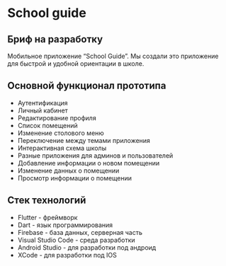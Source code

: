 # School guide

## Бриф на разработку  

Мобильное приложение “School Guide”. Мы создали это приложение для быстрой и удобной ориентации в школе.

## Основной функционал прототипа 

- Аутентификация
- Личный кабинет
- Редактирование профиля
- Список помещений
- Изменение столового меню
- Переключение между темами приложения
- Интерактивная схема школы
- Разные приложения для админов и пользователей
- Добавление информации о новом помещении
- Изменение данных о помещении
- Просмотр информации о помещении

## Стек технологий

- Flutter - фреймворк
- Dart - язык программирования
- Firebase - база данных, серверная часть
- Visual Studio Code - среда разработки
- Android Studio - для разработки под андроид
- XCode - для разработки под IOS
